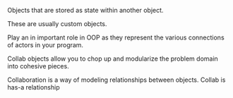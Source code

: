 Objects that are stored as state within another object. 

These are usually custom objects. 

Play an in important role in OOP as they represent the various connections of actors in your program. 

Collab objects allow you to chop up and modularize the problem domain into cohesive pieces. 

Collaboration is a way of modeling relationships between objects. 
	Collab is has-a relationship

	
